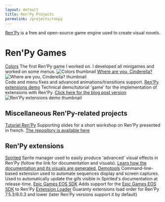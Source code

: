 ```yaml
---
layout: default
title: Ren'Py Projects
permalink: /projects/renpy
---
```


[Ren'Py](https://www.renpy.org/) is a free and open-source game engine used to create visual novels.

# Ren'Py Games

<dyntable>
    <cell>
        <a href="https://kiminako.itch.io/Colors" target="_blank"><heading>Colors</heading></a>
        The first Ren'Py game I worked on. I developed all minigames and worked on some menus.
        <img title="Colors thumbnail" src="https://img.itch.zone/aW1nLzk5NTU0NDQuanBn/315x250%23c/HFihO4.jpg" />
    </cell><cell>
        <a href="https://kiminako.itch.io/where-are-you-cinderella" target="_blank"><heading>Where are you, Cinderella?</heading></a>
        <img title="Where are you, Cinderella? thumbnail" src="https://img.itch.zone/aW1nLzIyMDgwNDAyLnBuZw==/315x250%23c/xkT%2BHZ.png" /><br />
        Code and menu fixes and advanced animations/transitions support.
    </cell><cell>
        <a href="https://ayowel.itch.io/renpy-extensions-demo" target="_blank"><heading>Ren'Py extensions demo</heading></a>
        Technical demo/tutorial 'game' for the implementation of extensions with Ren'Py.
        <a href="{% post_url 2023-01-08-renpy-extension-creation %}">Click here for the blog post version</a>
        <img title="Ren'Py extensions demo thumbnail" src="https://img.itch.zone/aW1nLzEwNDA1Mjc1LnBuZw==/315x250%23c/siBmag.png" />
    </cell>
</dyntable>

## Miscellaneous Ren'Py-related projects

<dyntable>
    <cell>
        <a href="http://ayowel.github.io/renpy-training-presentation/" target="_blank"><heading>Tutoriel Ren'Py</heading></a>
        Supporting slides for a short workshop on Ren'Py presented in french.
        <a href="https://github.com/ayowel/renpy-training-presentation/" target="_blank">The repository is available here</a>
    </cell>
</dyntable>

## Ren'Py extensions

<dyntable>
    <cell>
        <a href="https://ayowel.github.io/spirited/" target="_blank"><heading>Spirited</heading></a>
        Sprite manager used to easily produce 'advanced' visual effects in Ren'Py (follow the link for documentation and visuals).
        <a href="{% post_url 2023-01-15-renpy-demotools %}">Learn how the documentation and its visuals are generated.</a>
    </cell><cell>
        <a href="https://github.com/Ayowel/renpy-demotools" target="_blank"><heading>Demotools</heading></a>
        Command-line-based extension used to automate sequences display and screen captures. Used to automatically update the gifs visible in Spirited's documentation at release-time.
    </cell><cell>
        <a href="https://github.com/Ayowel/renpy-epicgames-eos" target="_blank"><heading>Epic Games EOS SDK</heading></a>
        Adds support for the <a href="https://dev.epicgames.com/portal/en-US/home/sdk-download">Epic Games EOS SDK</a> to Ren'Py
    </cell><cell>
        <a href="https://github.com/Ayowel/renpy-extension-loader" target="_blank"><heading>Extension Loader</heading></a>
        Guaranty extensions load order for Ren'Py 7.5.3/8.0.3 and lower (later Ren'Py versions support it by default)
    </cell>
</dyntable>
